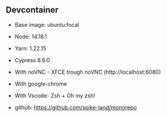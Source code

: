 ## Devcontainer

- Base image: ubuntu:focal
- Node: 14.18.1
- Yarn: 1.22.15
- Cypress 8.6.0
- With noVNC - XFCE trough noVNC (http://localhost:6080)
- With google-chrome
- With Vscode- Zsh + Oh my zsh!

- github: https://github.com/spike-land/monorepo
